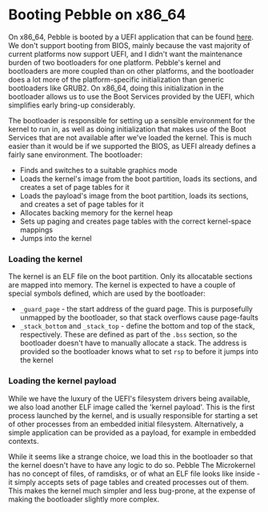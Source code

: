 # Booting Pebble on x86_64
On x86_64, Pebble is booted by a UEFI application that can be found [here](https://github.com/pebble-os/pebble/tree/master/bootloader). We don't support booting from BIOS, mainly because the vast majority
of current platforms now support UEFI, and I didn't want the maintenance burden of two bootloaders for one platform. Pebble's kernel and bootloaders are more coupled than on other platforms, and the
bootloader does a lot more of the platform-specific initialization than generic bootloaders like GRUB2. On x86_64, doing this initialization in the bootloader allows us to use the Boot Services provided by
the UEFI, which simplifies early bring-up considerably.

The bootloader is responsible for setting up a sensible environment for the kernel to run in, as well as doing initialization that makes use of the Boot Services that are not available after we've loaded the
kernel. This is much easier than it would be if we supported the BIOS, as UEFI already defines a fairly sane environment. The bootloader:
* Finds and switches to a suitable graphics mode
* Loads the kernel's image from the boot partition, loads its sections, and creates a set of page tables for it
* Loads the payload's image from the boot partition, loads its sections, and creates a set of page tables for it
* Allocates backing memory for the kernel heap
* Sets up paging and creates page tables with the correct kernel-space mappings
* Jumps into the kernel

### Loading the kernel
The kernel is an ELF file on the boot partition. Only its allocatable sections are mapped into memory. The kernel is expected to have a couple of special symbols defined, which are used by the bootloader:

* `_guard_page` - the start address of the guard page. This is purposefully unmapped by the bootloader, so that stack overflows cause page-faults
* `_stack_bottom` and `_stack_top` - define the bottom and top of the stack, respectively. These are defined as part of the `.bss` section, so the bootloader doesn't have to manually allocate a stack. The 
address is provided so the bootloader knows what to set `rsp` to before it jumps into the kernel

### Loading the kernel payload
While we have the luxury of the UEFI's filesystem drivers being available, we also load another ELF image called the 'kernel payload'. This is the first process launched by the kernel, and is usually
responsible for starting a set of other processes from an embedded initial filesystem. Alternatively, a simple application can be provided as a payload, for example in embedded contexts.

While it seems like a strange choice, we load this in the bootloader so that the kernel doesn't have to have any logic to do so. Pebble The Microkernel has no concept of files, of ramdisks, or of what an ELF
file looks like inside - it simply accepts sets of page tables and created processes out of them. This makes the kernel much simpler and less bug-prone, at the expense of making the bootloader slightly more
complex.
